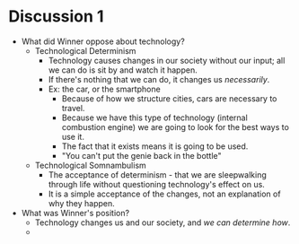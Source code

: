 # Discussion 1
- What did Winner oppose about technology?
	- Technological Determinism
		- Technology causes changes in our society without our input; all we can do is sit by and watch it happen.
		- If there's nothing that we can do, it changes us *necessarily*.
		- Ex: the car, or the smartphone
			- Because of how we structure cities, cars are necessary to travel.
			- Because we have this type of technology (internal combustion engine) we are going to look for the best ways to use it.
			- The fact that it exists means it is going to be used.
			- "You can't put the genie back in the bottle"
	- Technological Somnambulism
		- The acceptance of determinism - that we are sleepwalking through life without questioning technology's effect on us.
		- It is a simple acceptance of the changes, not an explanation of why they happen.
- What was Winner's position?
	- Technology changes us and our society, and *we can determine how*.
	- 